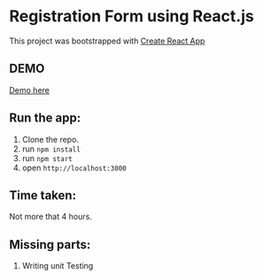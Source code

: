 # Registration Form using React.js
This project was bootstrapped with [Create React App](https://github.com/facebookincubator/create-react-app)

## DEMO
[Demo here](http://registration-form.surge.sh/)

## Run the app:
1) Clone the repo.
2) run `npm install`
3) run `npm start`
4) open `http://localhost:3000`


## Time taken:
Not more that 4 hours. 


## Missing parts:
1) Writing unit Testing
